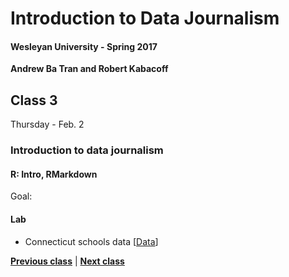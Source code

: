 # Introduction to Data Journalism
  
#### Wesleyan University - Spring 2017
  
**Andrew Ba Tran and Robert Kabacoff**
  
## Class 3
Thursday - Feb. 2
                             
### Introduction to data journalism
                             
#### R: Intro, RMarkdown
                             
Goal: 
                             
#### Lab

    
* Connecticut schools data [[Data]()]
                                 
                   
**[Previous class](class2.md)** | **[Next class](class4.md)**
